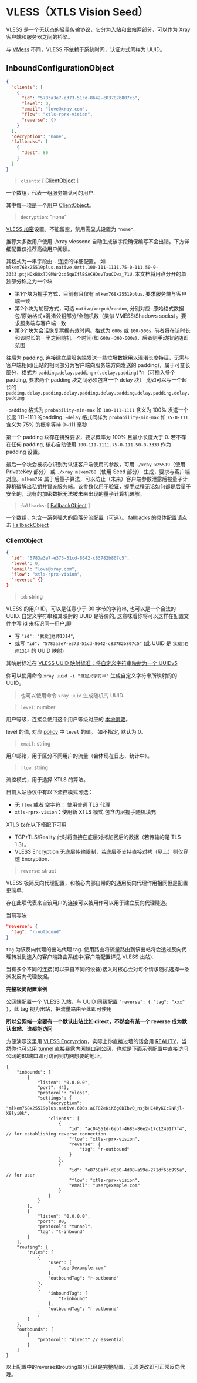 # VLESS（XTLS Vision Seed）

VLESS 是一个无状态的轻量传输协议，它分为入站和出站两部分，可以作为 Xray 客户端和服务器之间的桥梁。

与 [VMess](./vmess.md) 不同，VLESS 不依赖于系统时间，认证方式同样为 UUID。

## InboundConfigurationObject

```json
{
  "clients": [
    {
      "id": "5783a3e7-e373-51cd-8642-c83782b807c5",
      "level": 0,
      "email": "love@xray.com",
      "flow": "xtls-rprx-vision",
      "reverse": {}
    }
  ],
  "decryption": "none",
  "fallbacks": [
    {
      "dest": 80
    }
  ]
}
```

> `clients`: \[ [ClientObject](#clientobject) \]

一个数组，代表一组服务端认可的用户.

其中每一项是一个用户 [ClientObject](#clientobject)。

> `decryption`: "none"

[VLESS 加密](https://github.com/XTLS/Xray-core/pull/5067)设置。不能留空，禁用需显式设置为 `"none"`.

推荐大多数用户使用 ./xray vlessenc 自动生成该字段确保编写不会出错。下方详细配置仅推荐高级用户阅读。

其格式为一串字段由 `.` 连接的详细配置。 如 `mlkem768x25519plus.native.0rtt.100-111-1111.75-0-111.50-0-3333.ptjHQxBQxTJ9MWr2cd5qWIflBSACHOevTauCQwa_71U`. 本文档将用点分开的单独部分称之为一个块

- 第1个块为握手方式，目前有且仅有 `mlkem768x25519plus`. 要求服务端与客户端一致
- 第2个块为加密方式，可选 `native`/`xorpub`/`random`, 分别对应: 原始格式数据包/原始格式+混淆公钥部分/全随机数（类似 VMESS/Shadows socks）。要求服务端与客户端一致
- 第3个块为会话恢复票据有效时间。格式为 `600s` 或 `100-500s`. 前者将在该时长和该时长的一半之间随机一个时间(如 `600s`=`300-600s`)，后者则手动指定随即范围

往后为 padding, 连接建立后服务端发送一些垃圾数据用以混淆长度特征，无需与客户端相同(出站的相同部分为客户端向服务端方向发送的 padding)，属于可变长部分，格式为 `padding.delay.padding`+`(.delay.padding)`*n（可插入多个 padding, 要求两个 padding 块之间必须包含一个 delay 块） 比如可以写一个超长的 `padding.delay.padding.delay.padding.delay.padding.delay.padding.delay.padding`

-`padding` 格式为 `probability-min-max` 如 `100-111-1111` 含义为 100% 发送一个长度 111~1111 的padding.
-`delay` 格式同样为 `probability-min-max` 如 `75-0-111` 含义为 75% 的概率等待 0~111 毫秒

第一个 padding 块存在特殊要求，要求概率为 100% 且最小长度大于 0. 若不存在任何 padding, 核心自动使用 `100-111-1111.75-0-111.50-0-3333` 作为 padding 设置。

最后一个块会被核心识别为认证客户端使用的参数，可用 `./xray x25519`（使用 PrivateKey 部分） 或 `./xray mlkem768`（使用 Seed 部分） 生成，要求与客户端对应。`mlkem768` 属于后量子算法，可以防止（未来）客户端参数泄露后被量子计算机破解出私钥并冒充服务端。该参数仅用于验证，握手过程无论如何都是后量子安全的，现有的加密数据无法被未来出现的量子计算机破解。

> `fallbacks`: \[ [FallbackObject](../features/fallback.md) \]

一个数组，包含一系列强大的回落分流配置（可选）。
fallbacks 的具体配置请点击 [FallbackObject](../features/fallback.md#fallbacks-配置)

### ClientObject

```json
{
  "id": "5783a3e7-e373-51cd-8642-c83782b807c5",
  "level": 0,
  "email": "love@xray.com",
  "flow": "xtls-rprx-vision",
  "reverse" {}
}
```

> `id`: string

VLESS 的用户 ID，可以是任意小于 30 字节的字符串, 也可以是一个合法的 UUID.
自定义字符串和其映射的 UUID 是等价的, 这意味着你将可以这样在配置文件中写 id 来标识同一用户,即

- 写 `"id": "我爱🍉老师1314"`,
- 或写 `"id": "5783a3e7-e373-51cd-8642-c83782b807c5"` (此 UUID 是 `我爱🍉老师1314` 的 UUID 映射)

其映射标准在 [VLESS UUID 映射标准：将自定义字符串映射为一个 UUIDv5](https://github.com/XTLS/Xray-core/issues/158)

你可以使用命令 `xray uuid -i "自定义字符串"` 生成自定义字符串所映射的的 UUID。

> 也可以使用命令 `xray uuid` 生成随机的 UUID.

> `level`: number

用户等级，连接会使用这个用户等级对应的 [本地策略](../policy.md#levelpolicyobject)。

level 的值, 对应 [policy](../policy.md#policyobject) 中 `level` 的值。 如不指定, 默认为 0。

> `email`: string

用户邮箱，用于区分不同用户的流量（会体现在日志、统计中）。

> `flow`: string

流控模式，用于选择 XTLS 的算法。

目前入站协议中有以下流控模式可选：

- 无 `flow` 或者 空字符： 使用普通 TLS 代理
- `xtls-rprx-vision`：使用新 XTLS 模式 包含内层握手随机填充

XTLS 仅在以下搭配下可用

- TCP+TLS/Reality 此时将直接在底层对拷加密后的数据（若传输的是 TLS 1.3）。
- VLESS Encryption 无底层传输限制，若底层不支持直接对拷（见上）则仅穿透 Encryption.

> `reverse`: struct

VLESS 极简反向代理配置，和核心内部自带的的通用反向代理作用相同但是配置更简单。

存在此项代表来自该用户的连接可以被用作可以用于建立反向代理隧道。

当前写法

```json
"reverse": {
  "tag": "r-outbound"
}
```

`tag` 为该反向代理的出站代理 tag. 使用路由将流量路由到该出站将会透过反向代理转发到连入的客户端路由系统中(客户端配置详见 VLESS 出站).

当有多个不同的连接(可以来自不同的设备)接入时核心会对每个请求随机选择一条派发反向代理数据。

**完整极简配置案例**

公网端配置一个 VLESS 入站，与 UUID 同级配置 `"reverse": { "tag": "xxx" }`，此 tag 视为出站，把流量路由至此即可使用

**所以公网端一定要有一个默认出站比如 direct，不然会有某一个 reverse 成为默认出站、谁都能访问**

方便演示这里用 [VLESS Encryption](https://github.com/XTLS/Xray-core/pull/5067)，实际上你直接过墙的话会用 [REALITY](https://github.com/XTLS/Xray-core/pull/4915)，当然你也可以用 [tunnel](https://github.com/XTLS/Xray-core/pull/4968) 直接暴露内网端口到公网，也就是下面示例配置中直接访问公网的80端口即可访问到内网想要的地址。

```json-comments
{
	"inbounds": [
		{
			"listen": "0.0.0.0",
			"port": 443,
			"protocol": "vless",
			"settings": {
				"decryption": "mlkem768x25519plus.native.600s.aCF82eKiK6g0DIbv0_nsjbHC4RyKCc9NRjl-X9lyi0k",
				"clients": [
					{
						"id": "ac04551d-6ebf-4685-86e2-17c12491f7f4", // for establishing reverse connection
						"flow": "xtls-rprx-vision",
						"reverse": {
							"tag": "r-outbound"
						}
					},
					{
						"id": "e8758aff-d830-4d08-a59e-271df65b995a", // for user
						"flow": "xtls-rprx-vision",
						"email": "user@example.com"
					}
				]
			}
		},
		{
			"listen": "0.0.0.0",
			"port": 80,
			"protocol": "tunnel",
			"tag": "t-inbound"
		}
	],
	"routing": {
		"rules": [
			{
				"user": [
					"user@example.com"
				],
				"outboundTag": "r-outbound"
			},
			{
				"inboundTag": [
					"t-inbound"
				],
				"outboundTag": "r-outbound"
			}
		]
	},
	"outbounds": [
		{
			"protocol": "direct" // essential
		}
	]
}
```

以上配置中的reverse和routing部分已经是完整配置，无须更改即可正常反向代理。
